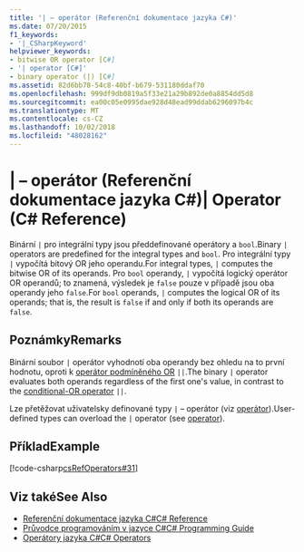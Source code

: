 ```yaml
---
title: '| – operátor (Referenční dokumentace jazyka C#)'
ms.date: 07/20/2015
f1_keywords:
- '|_CSharpKeyword'
helpviewer_keywords:
- bitwise OR operator [C#]
- '| operator [C#]'
- binary operator (|) [C#]
ms.assetid: 82d6bb78-54c8-40bf-b679-531180ddaf70
ms.openlocfilehash: 999df9db0819a5f33e21a29b892de0a8854dd5d8
ms.sourcegitcommit: ea00c05e0995dae928d48ead99ddab6296097b4c
ms.translationtype: MT
ms.contentlocale: cs-CZ
ms.lasthandoff: 10/02/2018
ms.locfileid: "48028162"
---
```

# <a name="-operator-c-reference"></a><span data-ttu-id="8aa75-102">| – operátor (Referenční dokumentace jazyka C#)</span><span class="sxs-lookup"><span data-stu-id="8aa75-102">| Operator (C# Reference)</span></span>
<span data-ttu-id="8aa75-103">Binární `|` pro integrální typy jsou předdefinované operátory a `bool`.</span><span class="sxs-lookup"><span data-stu-id="8aa75-103">Binary `|` operators are predefined for the integral types and `bool`.</span></span> <span data-ttu-id="8aa75-104">Pro integrální typy `|` vypočítá bitový OR jeho operandu.</span><span class="sxs-lookup"><span data-stu-id="8aa75-104">For integral types, `|` computes the bitwise OR of its operands.</span></span> <span data-ttu-id="8aa75-105">Pro `bool` operandy, `|` vypočítá logický operátor OR operandů; to znamená, výsledek je `false` pouze v případě jsou oba operandy jeho `false`.</span><span class="sxs-lookup"><span data-stu-id="8aa75-105">For `bool` operands, `|` computes the logical OR of its operands; that is, the result is `false` if and only if both its operands are `false`.</span></span>  
  
## <a name="remarks"></a><span data-ttu-id="8aa75-106">Poznámky</span><span class="sxs-lookup"><span data-stu-id="8aa75-106">Remarks</span></span>  
 <span data-ttu-id="8aa75-107">Binární soubor `|` operátor vyhodnotí oba operandy bez ohledu na to první hodnotu, oproti k [operátor podmíněného OR](conditional-or-operator.md) `||`.</span><span class="sxs-lookup"><span data-stu-id="8aa75-107">The binary `|` operator evaluates both operands regardless of the first one's value, in contrast to the [conditional-OR operator](conditional-or-operator.md) `||`.</span></span>
 
 <span data-ttu-id="8aa75-108">Lze přetěžovat uživatelsky definované typy `|` – operátor (viz [operátor](../../../csharp/language-reference/keywords/operator.md)).</span><span class="sxs-lookup"><span data-stu-id="8aa75-108">User-defined types can overload the `|` operator (see [operator](../../../csharp/language-reference/keywords/operator.md)).</span></span>  
  
## <a name="example"></a><span data-ttu-id="8aa75-109">Příklad</span><span class="sxs-lookup"><span data-stu-id="8aa75-109">Example</span></span>  
 [!code-csharp[csRefOperators#31](../../../csharp/language-reference/operators/codesnippet/CSharp/or-operator_1.cs)]  
  
## <a name="see-also"></a><span data-ttu-id="8aa75-110">Viz také</span><span class="sxs-lookup"><span data-stu-id="8aa75-110">See Also</span></span>

- [<span data-ttu-id="8aa75-111">Referenční dokumentace jazyka C#</span><span class="sxs-lookup"><span data-stu-id="8aa75-111">C# Reference</span></span>](../../../csharp/language-reference/index.md)  
- [<span data-ttu-id="8aa75-112">Průvodce programováním v jazyce C#</span><span class="sxs-lookup"><span data-stu-id="8aa75-112">C# Programming Guide</span></span>](../../../csharp/programming-guide/index.md)  
- [<span data-ttu-id="8aa75-113">Operátory jazyka C#</span><span class="sxs-lookup"><span data-stu-id="8aa75-113">C# Operators</span></span>](../../../csharp/language-reference/operators/index.md)
